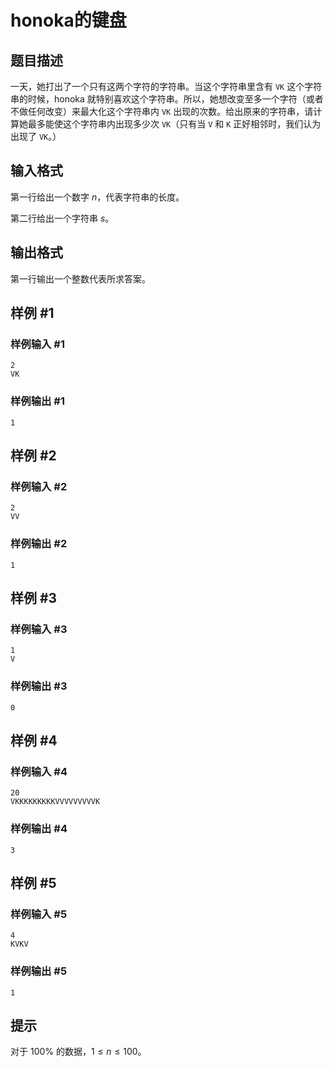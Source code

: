 # honoka的键盘

## 题目描述

一天，她打出了一个只有这两个字符的字符串。当这个字符串里含有 `VK` 这个字符串的时候，honoka 就特别喜欢这个字符串。所以，她想改变至多一个字符（或者不做任何改变）来最大化这个字符串内 `VK` 出现的次数。给出原来的字符串，请计算她最多能使这个字符串内出现多少次 `VK`（只有当 `V` 和 `K` 正好相邻时，我们认为出现了 `VK`。）

## 输入格式

第一行给出一个数字 $n$，代表字符串的长度。

第二行给出一个字符串 $s$。

## 输出格式

第一行输出一个整数代表所求答案。


## 样例 #1

### 样例输入 #1
```
2
VK
```

### 样例输出 #1

```
1
```

## 样例 #2

### 样例输入 #2
```
2
VV
```

### 样例输出 #2

```
1
```

## 样例 #3

### 样例输入 #3
```
1
V
```

### 样例输出 #3

```
0
```

## 样例 #4

### 样例输入 #4
```
20
VKKKKKKKKKVVVVVVVVVK
```

### 样例输出 #4

```
3
```

## 样例 #5

### 样例输入 #5
```
4
KVKV
```

### 样例输出 #5

```
1
```

## 提示

对于 $100\%$ 的数据，$1\le n\le 100$。
